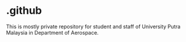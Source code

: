# .github
This is mostly private repository for student and staff of University Putra Malaysia in Department of Aerospace.
